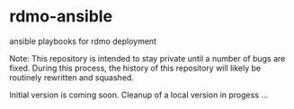 # rdmo-ansible
ansible playbooks for rdmo deployment 

Note: This repository is intended to stay private until a number of bugs are fixed. During this process, the history of this repository will likely be routinely rewritten and squashed.

Initial version is coming soon. Cleanup of a local version in progess ... 

